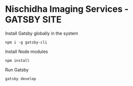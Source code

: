 # Nischidha Imaging Services - GATSBY SITE

Install Gatsby globally in the system

```
npm i -g gatsby-cli

```

Install Node modules

```
npm install

```

Run Gatsby

```
gatsby develop

```
